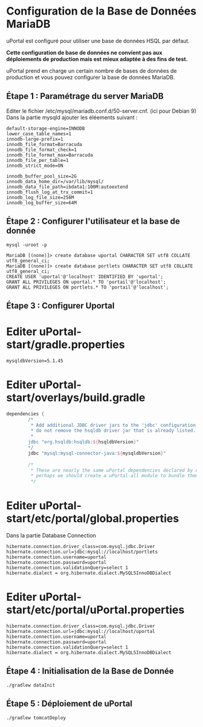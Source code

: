 # Configuration de la Base de Données MariaDB

uPortal est configuré pour utiliser une base de données HSQL par défaut.

**Cette configuration de base de données ne convient pas aux déploiements de production mais est mieux adaptée à des fins de test.**

uPortal prend en charge un certain nombre de bases de données de production et vous pouvez configurer la base de données MariaDB.

## Étape 1 : Paramétrage du server MariaDB
Editer le fichier /etc/mysql/mariadb.conf.d/50-server.cnf. (ici pour Debian 9)
Dans la partie mysqld ajouter les éléements suivant :

```properties
default-storage-engine=INNODB
lower_case_table_names=1
innodb-large-prefix=1
innodb_file_format=Barracuda
innodb_file_format_check=1
innodb_file_format_max=Barracuda
innodb_file_per_table=1
innodb_strict_mode=ON

innodb_buffer_pool_size=2G
innodb_data_home_dir=/var/lib/mysql/
innodb_data_file_path=ibdata1:100M:autoextend
innodb_flush_log_at_trx_commit=1
innodb_log_file_size=256M
innodb_log_buffer_size=64M
```

## Étape 2 : Configurer l'utilisateur et la base de donnée
```properties
mysql -uroot -p

MariaDB [(none)]> create database uportal CHARACTER SET utf8 COLLATE utf8_general_ci;
MariaDB [(none)]> create database portlets CHARACTER SET utf8 COLLATE utf8_general_ci;
CREATE USER 'uportal'@'localhost' IDENTIFIED BY 'uportal';
GRANT ALL PRIVILEGES ON uportal.* TO 'portail'@'localhost';
GRANT ALL PRIVILEGES ON portlets.* TO 'portail'@'localhost';
```
## Étape 3 : Configurer Uportal 

# Editer uPortal-start/gradle.properties 
```properties
mysqldbVersion=5.1.45
```
# Editer uPortal-start/overlays/build.gradle
```gradle
dependencies {
        /*
         * Add additional JDBC driver jars to the 'jdbc' configuration below;
         * do not remove the hsqldb driver jar that is already listed.
         *
        jdbc "org.hsqldb:hsqldb:${hsqldbVersion}"
        */
        jdbc "mysql:mysql-connector-java:${mysqldbVersion}"
        
        /*
         * These are nearly the same uPortal dependencies declared by uPortal-webapp;
         * perhaps we should create a uPortal-all module to bundle them all as transitives.
         */

```

# Editer uPortal-start/etc/portal/global.properties 

Dans la partie Database Connection
```properties
hibernate.connection.driver_class=com.mysql.jdbc.Driver
hibernate.connection.url=jdbc:mysql://localhost/portlets
hibernate.connection.username=uportal
hibernate.connection.password=uportal
hibernate.connection.validationQuery=select 1
hibernate.dialect = org.hibernate.dialect.MySQL5InnoDBDialect
```
# Editer uPortal-start/etc/portal/uPortal.properties

```properties
hibernate.connection.driver_class=com.mysql.jdbc.Driver
hibernate.connection.url=jdbc:mysql://localhost/uportal
hibernate.connection.username=uportal
hibernate.connection.password=uportal
hibernate.connection.validationQuery=select 1
hibernate.dialect = org.hibernate.dialect.MySQL5InnoDBDialect
```

## Étape 4 : Initialisation de la Base de Donnée
```shell
./gradlew dataInit
```
## Étape 5 : Déploiement de uPortal
```shell
./gradlew tomcatDeploy
```

